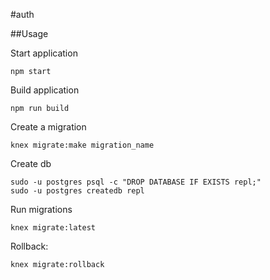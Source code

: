 #auth

##Usage

Start application

```
npm start
```

Build application

```
npm run build
```

Create a migration

```
knex migrate:make migration_name
```

Create db

```
sudo -u postgres psql -c "DROP DATABASE IF EXISTS repl;"
sudo -u postgres createdb repl
```

Run migrations

```
knex migrate:latest
```

Rollback:

```
knex migrate:rollback
```
